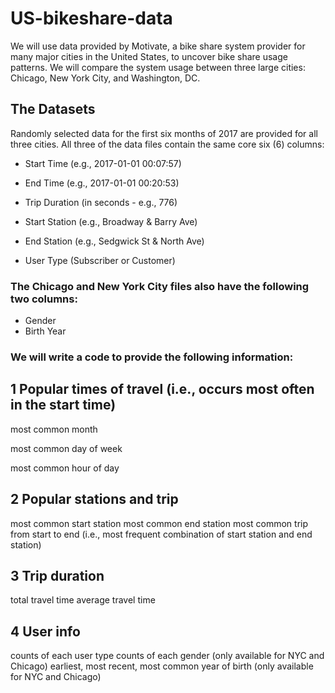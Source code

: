 # US-bikeshare-data

We will use data provided by Motivate, a bike share system provider for many major cities in the United States, to uncover bike share usage patterns. We will compare the system usage between three large cities: Chicago, New York City, and Washington, DC.

## The Datasets
Randomly selected data for the first six months of 2017 are provided for all three cities. All three of the data files contain the same core six (6) columns:

* Start Time (e.g., 2017-01-01 00:07:57)

* End Time (e.g., 2017-01-01 00:20:53)

* Trip Duration (in seconds - e.g., 776)

* Start Station (e.g., Broadway & Barry Ave)

* End Station (e.g., Sedgwick St & North Ave)

* User Type (Subscriber or Customer)

### The Chicago and New York City files also have the following two columns:

* Gender
* Birth Year

### We will write a code to provide the following information:

## 1 Popular times of travel (i.e., occurs most often in the start time)

most common month

most common day of week

most common hour of day

## 2 Popular stations and trip


most common start station
most common end station
most common trip from start to end (i.e., most frequent combination of start station and end station)

## 3 Trip duration

total travel time
average travel time

## 4 User info

counts of each user type
counts of each gender (only available for NYC and Chicago)
earliest, most recent, most common year of birth (only available for NYC and Chicago)



